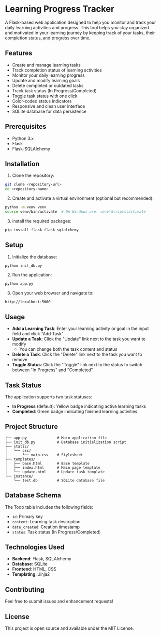 # Learning Progress Tracker

A Flask-based web application designed to help you monitor and track your daily learning activities and progress. This tool helps you stay organized and motivated in your learning journey by keeping track of your tasks, their completion status, and progress over time.

## Features

- Create and manage learning tasks
- Track completion status of learning activities
- Monitor your daily learning progress
- Update and modify learning goals
- Delete completed or outdated tasks
- Track task status (In Progress/Completed)
- Toggle task status with one click
- Color-coded status indicators
- Responsive and clean user interface
- SQLite database for data persistence

## Prerequisites

- Python 3.x
- Flask
- Flask-SQLAlchemy

## Installation

1. Clone the repository:
```bash
git clone <repository-url>
cd <repository-name>
```

2. Create and activate a virtual environment (optional but recommended):
```bash
python -m venv venv
source venv/bin/activate  # On Windows use: venv\Scripts\activate
```

3. Install the required packages:
```bash
pip install flask flask-sqlalchemy
```

## Setup

1. Initialize the database:
```bash
python init_db.py
```

2. Run the application:
```bash
python app.py
```

3. Open your web browser and navigate to:
```
http://localhost:5000
```

## Usage

- **Add a Learning Task**: Enter your learning activity or goal in the input field and click "Add Task"
- **Update a Task**: Click the "Update" link next to the task you want to modify
  - You can change both the task content and status
- **Delete a Task**: Click the "Delete" link next to the task you want to remove
- **Toggle Status**: Click the "Toggle" link next to the status to switch between "In Progress" and "Completed"

## Task Status

The application supports two task statuses:
- **In Progress** (default): Yellow badge indicating active learning tasks
- **Completed**: Green badge indicating finished learning activities

## Project Structure

```
├── app.py              # Main application file
├── init_db.py          # Database initialization script
├── static/
│   └── css/
│       └── main.css    # Stylesheet
├── templates/
│   ├── base.html       # Base template
│   ├── index.html      # Main page template
│   └── update.html     # Update task template
└── instance/
    └── test.db         # SQLite database file
```

## Database Schema

The Todo table includes the following fields:
- `id`: Primary key
- `content`: Learning task description
- `date_created`: Creation timestamp
- `status`: Task status (In Progress/Completed)

## Technologies Used

- **Backend**: Flask, SQLAlchemy
- **Database**: SQLite
- **Frontend**: HTML, CSS
- **Templating**: Jinja2

## Contributing

Feel free to submit issues and enhancement requests!

## License

This project is open source and available under the MIT License. 